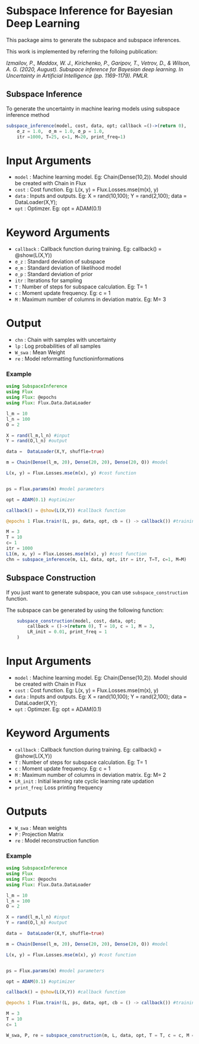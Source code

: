 # Subspace Inference for Bayesian Deep Learning

This package aims to generate the subspace and subspace inferences.

This work is implemented by referring the folloing publication:

*Izmailov, P., Maddox, W. J., Kirichenko, P., Garipov, T., Vetrov, D., & Wilson, A. G. (2020, August). Subspace
  inference for Bayesian deep learning. In Uncertainty in Artificial Intelligence (pp. 1169-1179). PMLR.*

## Subspace Inference
To generate the uncertainty in machine learing models using subspace inference method
```julia
subspace_inference(model, cost, data, opt; callback =()->(return 0),
	σ_z = 1.0,	σ_m = 1.0, σ_p = 1.0,
	itr =1000, T=25, c=1, M=20, print_freq=1)
```

# Input Arguments
- `model`		: Machine learning model. Eg: Chain(Dense(10,2)). Model should be created with Chain in Flux
- `cost`		: Cost function. Eg: L(x, y) = Flux.Losses.mse(m(x), y)
- `data`		: Inputs and outputs. Eg:	X = rand(10,100); Y = rand(2,100); data = DataLoader(X,Y);
- `opt`			: Optimzer. Eg: opt = ADAM(0.1)
# Keyword Arguments
- `callback`  	: Callback function during training. Eg: callback() = @show(L(X,Y))
- `σ_z`   		: Standard deviation of subspace
- `σ_m`   		: Standard deviation of likelihood model
- `σ_p`   		: Standard deviation of prior
- `itr`			: Iterations for sampling
- `T`			: Number of steps for subspace calculation. Eg: T= 1
- `c`			: Moment update frequency. Eg: c = 1
- `M`			: Maximum number of columns in deviation matrix. Eg: M= 3

# Output

- `chn`			: Chain with samples with uncertainty 
- `lp`			: Log probabilities of all samples
- `W_swa`		: Mean Weight
- `re`			: Model reformatting functioninformations

### Example

```julia
using SubspaceInference
using Flux
using Flux: @epochs
using Flux: Flux.Data.DataLoader

l_m = 10
l_n = 100
O = 2

X = rand(l_m,l_n) #input
Y = rand(O,l_n) #output 

data =  DataLoader(X,Y, shuffle=true)

m = Chain(Dense(l_m, 20), Dense(20, 20), Dense(20, O)) #model

L(x, y) = Flux.Losses.mse(m(x), y) #cost function


ps = Flux.params(m) #model parameters

opt = ADAM(0.1) #optimizer

callback() = @show(L(X,Y)) #callback function

@epochs 1 Flux.train!(L, ps, data, opt, cb = () -> callback()) #training

M = 3
T = 10
c= 1
itr = 1000
L1(m, x, y) = Flux.Losses.mse(m(x), y) #cost function
chn = subspace_inference(m, L1, data, opt, itr = itr, T=T, c=1, M=M)
```

## Subspace Construction
If you just want to generate subspace, you can use `subspace_construction` function.


The subspace can be generated by using the following function:
```julia
	subspace_construction(model, cost, data, opt; 
		callback = ()->(return 0), T = 10, c = 1, M = 3, 
		LR_init = 0.01, print_freq = 1
	)
```

# Input Arguments
- `model` 	 : Machine learning model. Eg: Chain(Dense(10,2)). Model should be created with Chain in Flux
- `cost`  	 : Cost function. Eg: L(x, y) = Flux.Losses.mse(m(x), y)
- `data` 	 : Inputs and outputs. Eg:	X = rand(10,100); Y = rand(2,100); data = DataLoader(X,Y);
- `opt`		 : Optimzer. Eg: opt = ADAM(0.1)

# Keyword Arguments
- `callback`  : Callback function during training. Eg: callback() = @show(L(X,Y))
- `T` 		  : Number of steps for subspace calculation. Eg: T= 1
- `c` 		  : Moment update frequency. Eg: c = 1
- `M` 		  : Maximum number of columns in deviation matrix. Eg: M= 2
- `LR_init`	  : Initial learning rate cyclic learning rate updation
- `print_freq`: Loss printing frequency

# Outputs
- `W_swa`    : Mean weights
- `P` 		 : Projection Matrix
- `re` 		 : Model reconstruction function


### Example
```julia
using SubspaceInference
using Flux
using Flux: @epochs
using Flux: Flux.Data.DataLoader

l_m = 10
l_n = 100
O = 2

X = rand(l_m,l_n) #input
Y = rand(O,l_n) #output 

data =  DataLoader(X,Y, shuffle=true)

m = Chain(Dense(l_m, 20), Dense(20, 20), Dense(20, O)) #model

L(x, y) = Flux.Losses.mse(m(x), y) #cost function


ps = Flux.params(m) #model parameters

opt = ADAM(0.1) #optimizer

callback() = @show(L(X,Y)) #callback function

@epochs 1 Flux.train!(L, ps, data, opt, cb = () -> callback()) #training

M = 3
T = 10
c= 1

W_swa, P, re = subspace_construction(m, L, data, opt, T = T, c = c, M = M)

```

